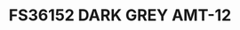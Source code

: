 ---
layout: product
title: "FS36152 DARK GREY AMT-12"
price: "300" 
desc: "Akrilna boja 17mL"
img_path: "/assets/img/A.MIG-0235.webp"
brand: "AMMO"
available: true
special_offer: false
new: false
soon: false
cat: "020000"
subcat: "020100"
subsubcat: "020101"
sifra: "A.MIG-0235"
popular: false
spec: false
---